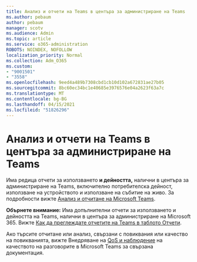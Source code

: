 ```yaml
---
title: Анализ и отчети на Teams в центъра за администриране на Teams
ms.author: pebaum
author: pebaum
manager: scotv
ms.audience: Admin
ms.topic: article
ms.service: o365-administration
ROBOTS: NOINDEX, NOFOLLOW
localization_priority: Normal
ms.collection: Adm_O365
ms.custom:
- "9001501"
- "3558"
ms.openlocfilehash: 9eed4a489b7308cbd1cb10d102a672831ae27b05
ms.sourcegitcommit: 8bc60ec34bc1e40685e3976576e04a2623f63a7c
ms.translationtype: MT
ms.contentlocale: bg-BG
ms.lasthandoff: 04/15/2021
ms.locfileid: "51826296"
---
```

# <a name="teams-analytics-and-reports-in-the-teams-admin-center"></a>Анализ и отчети на Teams в центъра за администриране на Teams

Има редица отчети за използването **и дейността,** налични в центъра за администриране на Teams, включително потребителска дейност, използване на устройството и използване на събитие на живо. За подробности вижте [Анализ и отчитане на Microsoft Teams](https://docs.microsoft.com/microsoftteams/teams-analytics-and-reports/teams-reporting-reference).

**Обърнете внимание:** Има допълнителни отчети за използването и дейността на Teams, налични в центъра за администриране на Microsoft 365. Вижте [Как да преглеждате отчетите на Teams в таблото Отчети](https://docs.microsoft.com/microsoftteams/teams-activity-reports#how-to-view-the-teams-reports-in-the-reports-dashboard).

Ако търсите отчитане или анализ,  свързани с повиквания или качество на повикванията, вижте Внедряване на [QoS и наблюдение](https://docs.microsoft.com/microsoftteams/monitor-call-quality-qos) на качеството на разговорите в Microsoft Teams за свързана документация. 

